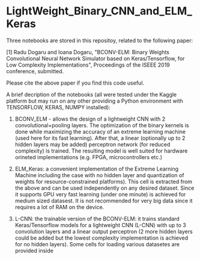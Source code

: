 # LightWeight_Binary_CNN_and_ELM_Keras

Three notebooks are stored in this repositoy, related to the following paper:

[1] Radu Dogaru and Ioana Dogaru, "BCONV-ELM: Binary Weights Convolutional Neural Network Simulator based on Keras/Tensorflow, for Low Complexity Implementations", Proceedings of the ISEEE 2019 conference, submitted. 

Please cite the above paper if you find this code useful. 

A brief decription of the notebooks (all were tested under the Kaggle platform but may run on any other providing 
a Python environment with TENSORFLOW, KERAS, NUMPY installed): 

1) BCONV_ELM  - allows the design of a lightweight CNN with 2 convolutional+pooling layers. 
The optimization of the binary kernels is done while maximizing the accuracy of an extreme learning 
machine (used here for its fast learning). After that, a linear (optionally up to 2 hidden layers may be added) 
perceptron network (for reduced complexity) is trained. The resulting model is well suited for 
hardware orineted implementations (e.g. FPGA, microcontrollers etc.) 

2) ELM_Keras: a convenient implementation of the Extreme Learning Machine including the case with no hidden layer and 
quantization of weights for resource-constrained platforms). This cell is extracted from the above and can be 
used independently on any desired dataset. Since it supports GPU very fast learning (under one minute) is achieved 
for medium sized datasest. It is not recommended for very big data since it requires a lot of RAM on the device. 

3) L-CNN:  the trainable version of the BCONV-ELM: it trains standard Keras/Tensorflow models for 
a lightweight CNN (L-CNN) with up to 3 convolution layers and a linear output perceptron (2 more hidden layers 
could be added but the lowest complexity implementation is achieved for no hidden layers). 
Some cells for loading various datasetes are provided inside 



